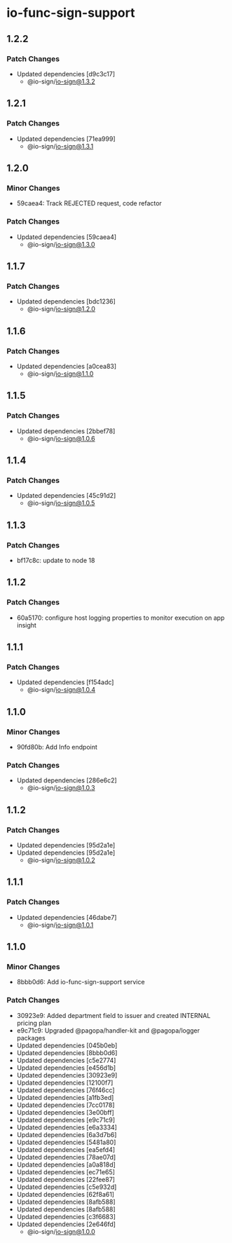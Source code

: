 # io-func-sign-support

## 1.2.2

### Patch Changes

- Updated dependencies [d9c3c17]
  - @io-sign/io-sign@1.3.2

## 1.2.1

### Patch Changes

- Updated dependencies [71ea999]
  - @io-sign/io-sign@1.3.1

## 1.2.0

### Minor Changes

- 59caea4: Track REJECTED request, code refactor

### Patch Changes

- Updated dependencies [59caea4]
  - @io-sign/io-sign@1.3.0

## 1.1.7

### Patch Changes

- Updated dependencies [bdc1236]
  - @io-sign/io-sign@1.2.0

## 1.1.6

### Patch Changes

- Updated dependencies [a0cea83]
  - @io-sign/io-sign@1.1.0

## 1.1.5

### Patch Changes

- Updated dependencies [2bbef78]
  - @io-sign/io-sign@1.0.6

## 1.1.4

### Patch Changes

- Updated dependencies [45c91d2]
  - @io-sign/io-sign@1.0.5

## 1.1.3

### Patch Changes

- bf17c8c: update to node 18

## 1.1.2

### Patch Changes

- 60a5170: configure host logging properties to monitor execution on app insight

## 1.1.1

### Patch Changes

- Updated dependencies [f154adc]
  - @io-sign/io-sign@1.0.4

## 1.1.0

### Minor Changes

- 90fd80b: Add Info endpoint

### Patch Changes

- Updated dependencies [286e6c2]
  - @io-sign/io-sign@1.0.3

## 1.1.2

### Patch Changes

- Updated dependencies [95d2a1e]
- Updated dependencies [95d2a1e]
  - @io-sign/io-sign@1.0.2

## 1.1.1

### Patch Changes

- Updated dependencies [46dabe7]
  - @io-sign/io-sign@1.0.1

## 1.1.0

### Minor Changes

- 8bbb0d6: Add io-func-sign-support service

### Patch Changes

- 30923e9: Added department field to issuer and created INTERNAL pricing plan
- e9c71c9: Upgraded @pagopa/handler-kit and @pagopa/logger packages
- Updated dependencies [045b0eb]
- Updated dependencies [8bbb0d6]
- Updated dependencies [c5e2774]
- Updated dependencies [e456d1b]
- Updated dependencies [30923e9]
- Updated dependencies [12100f7]
- Updated dependencies [76f46cc]
- Updated dependencies [a1fb3ed]
- Updated dependencies [7cc0178]
- Updated dependencies [3e00bff]
- Updated dependencies [e9c71c9]
- Updated dependencies [e6a3334]
- Updated dependencies [6a3d7b6]
- Updated dependencies [5481a80]
- Updated dependencies [ea5efd4]
- Updated dependencies [78ae07d]
- Updated dependencies [a0a818d]
- Updated dependencies [ec71e65]
- Updated dependencies [22fee87]
- Updated dependencies [c5e932d]
- Updated dependencies [62f8a61]
- Updated dependencies [8afb588]
- Updated dependencies [8afb588]
- Updated dependencies [c3f6683]
- Updated dependencies [2e646fd]
  - @io-sign/io-sign@1.0.0
